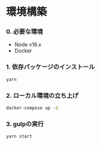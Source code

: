# 環境構築

### 0. 必要な環境
- Node v16.x
- Docker

### 1. 依存パッケージのインストール
```cmd
yarn
```

### 2. ローカル環境の立ち上げ
```cmd
docker-compose up -d
```

### 3. gulpの実行
```cmd
yarn start
```
